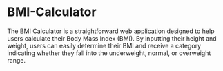 # BMI-Calculator
The BMI Calculator is a straightforward web application designed to help users calculate their Body Mass Index (BMI). By inputting their height and weight, users can easily determine their BMI and receive a category indicating whether they fall into the underweight, normal, or overweight range.
